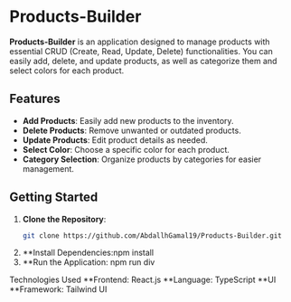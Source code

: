 # Products-Builder

**Products-Builder** is an application designed to manage products with essential CRUD (Create, Read, Update, Delete) functionalities. You can easily add, delete, and update products, as well as categorize them and select colors for each product.

## Features

- **Add Products**: Easily add new products to the inventory.
- **Delete Products**: Remove unwanted or outdated products.
- **Update Products**: Edit product details as needed.
- **Select Color**: Choose a specific color for each product.
- **Category Selection**: Organize products by categories for easier management.

## Getting Started

1. **Clone the Repository**:  
   ```bash
   git clone https://github.com/AbdallhGamal19/Products-Builder.git

2. **Install Dependencies:npm install
3. **Run the Application: npm run div

Technologies Used
**Frontend: React.js
**Language: TypeScript
**UI **Framework: Tailwind UI
